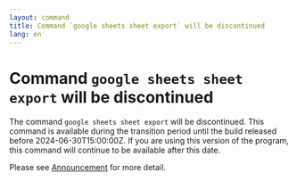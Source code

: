```yaml
---
layout: command
title: Command `google sheets sheet export` will be discontinued
lang: en
---
```


# Command `google sheets sheet export` will be discontinued

The command `google sheets sheet export` will be discontinued.
This command is available during the transition period until the build released before 2024-06-30T15:00:00Z. If you are using this version of the program, this command will continue to be available after this date.

Please see [Announcement](https://github.com/watermint/toolbox/discussions/835) for more detail.


